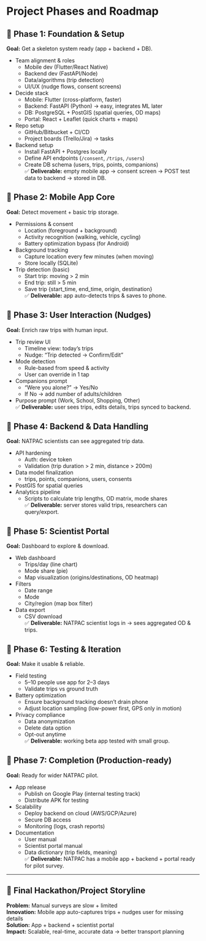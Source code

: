 # Project Phases and Roadmap

## 🔑 Phase 1: Foundation & Setup
**Goal:** Get a skeleton system ready (app + backend + DB).  
- Team alignment & roles  
  - Mobile dev (Flutter/React Native)  
  - Backend dev (FastAPI/Node)  
  - Data/algorithms (trip detection)  
  - UI/UX (nudge flows, consent screens)  
- Decide stack  
  - Mobile: Flutter (cross-platform, faster)  
  - Backend: FastAPI (Python) → easy, integrates ML later  
  - DB: PostgreSQL + PostGIS (spatial queries, OD maps)  
  - Portal: React + Leaflet (quick charts + maps)  
- Repo setup  
  - GitHub/Bitbucket + CI/CD  
  - Project boards (Trello/Jira) → tasks  
- Backend setup  
  - Install FastAPI + Postgres locally  
  - Define API endpoints (`/consent`, `/trips`, `/users`)  
  - Create DB schema (users, trips, points, companions)  
✅ **Deliverable:** empty mobile app → consent screen → POST test data to backend → stored in DB.

## 🔑 Phase 2: Mobile App Core
**Goal:** Detect movement + basic trip storage.  
- Permissions & consent  
  - Location (foreground + background)  
  - Activity recognition (walking, vehicle, cycling)  
  - Battery optimization bypass (for Android)  
- Background tracking  
  - Capture location every few minutes (when moving)  
  - Store locally (SQLite)  
- Trip detection (basic)  
  - Start trip: moving > 2 min  
  - End trip: still > 5 min  
  - Save trip \{start_time, end_time, origin, destination\}  
✅ **Deliverable:** app auto-detects trips & saves to phone.

## 🔑 Phase 3: User Interaction (Nudges)
**Goal:** Enrich raw trips with human input.  
- Trip review UI  
  - Timeline view: today’s trips  
  - Nudge: “Trip detected → Confirm/Edit”  
- Mode detection  
  - Rule-based from speed & activity  
  - User can override in 1 tap  
- Companions prompt  
  - “Were you alone?” → Yes/No  
  - If No → add number of adults/children  
- Purpose prompt (Work, School, Shopping, Other)  
✅ **Deliverable:** user sees trips, edits details, trips synced to backend.

## 🔑 Phase 4: Backend & Data Handling
**Goal:** NATPAC scientists can see aggregated trip data.  
- API hardening  
  - Auth: device token  
  - Validation (trip duration > 2 min, distance > 200m)  
- Data model finalization  
  - trips, points, companions, users, consents  
- PostGIS for spatial queries  
- Analytics pipeline  
  - Scripts to calculate trip lengths, OD matrix, mode shares  
✅ **Deliverable:** server stores valid trips, researchers can query/export.

## 🔑 Phase 5: Scientist Portal
**Goal:** Dashboard to explore & download.  
- Web dashboard  
  - Trips/day (line chart)  
  - Mode share (pie)  
  - Map visualization (origins/destinations, OD heatmap)  
- Filters  
  - Date range  
  - Mode  
  - City/region (map box filter)  
- Data export  
  - CSV download  
✅ **Deliverable:** NATPAC scientist logs in → sees aggregated OD & trips.

## 🔑 Phase 6: Testing & Iteration
**Goal:** Make it usable & reliable.  
- Field testing  
  - 5–10 people use app for 2–3 days  
  - Validate trips vs ground truth  
- Battery optimization  
  - Ensure background tracking doesn’t drain phone  
  - Adjust location sampling (low-power first, GPS only in motion)  
- Privacy compliance  
  - Data anonymization  
  - Delete data option  
  - Opt-out anytime  
✅ **Deliverable:** working beta app tested with small group.

## 🔑 Phase 7: Completion (Production-ready)
**Goal:** Ready for wider NATPAC pilot.  
- App release  
  - Publish on Google Play (internal testing track)  
  - Distribute APK for testing  
- Scalability  
  - Deploy backend on cloud (AWS/GCP/Azure)  
  - Secure DB access  
  - Monitoring (logs, crash reports)  
- Documentation  
  - User manual  
  - Scientist portal manual  
  - Data dictionary (trip fields, meaning)  
✅ **Deliverable:** NATPAC has a mobile app + backend + portal ready for pilot survey.

---

## 🚀 Final Hackathon/Project Storyline
**Problem:** Manual surveys are slow + limited  
**Innovation:** Mobile app auto-captures trips + nudges user for missing details  
**Solution:** App + backend + scientist portal  
**Impact:** Scalable, real-time, accurate data → better transport planning  
